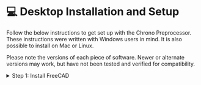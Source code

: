 # 💻 Desktop Installation and Setup

Follow the below instructions to get set up with the Chrono Preprocessor. These instructions were written with Windows users in mind. It is also possible to install on Mac or Linux.

Please note the versions of each piece of software. Newer or alternate versions may work, but have not been tested and verified for compatibility.

<details>

<summary>Step 1: Install FreeCAD</summary>

Install the latest version of FreeCAD. The download is available for free [here](https://www.freecadweb.org/downloads.php).

</details>

